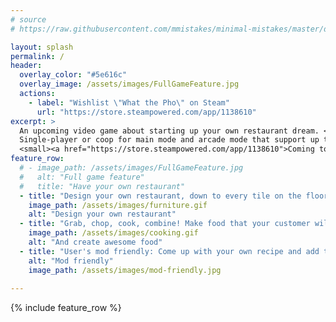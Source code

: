 ```yaml
---
# source
# https://raw.githubusercontent.com/mmistakes/minimal-mistakes/master/docs/_pages/home.md

layout: splash
permalink: /
header:
  overlay_color: "#5e616c"
  overlay_image: /assets/images/FullGameFeature.jpg
  actions:
    - label: "Wishlist \"What the Pho\" on Steam"
      url: "https://store.steampowered.com/app/1138610"
excerpt: >
  An upcoming video game about starting up your own restaurant dream. <br />
  Single-player or coop for main mode and arcade mode that support up to 4 players.<br />
  <small><a href="https://store.steampowered.com/app/1138610">Coming to Steam (and hopefully, more).</a></small>
feature_row:
  # - image_path: /assets/images/FullGameFeature.jpg
  #   alt: "Full game feature"
  #   title: "Have your own restaurant"
  - title: "Design your own restaurant, down to every tile on the floor."
    image_path: /assets/images/furniture.gif
    alt: "Design your own restaurant"
  - title: "Grab, chop, cook, combine! Make food that your customer will crave for more!"
    image_path: /assets/images/cooking.gif
    alt: "And create awesome food"
  - title: "User's mod friendly: Come up with your own recipe and add them to the game using our super easy mod-tool."
    alt: "Mod friendly"
    image_path: /assets/images/mod-friendly.jpg
  
---
```


{% include feature_row %}